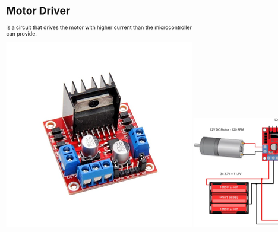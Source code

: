 # Motor Driver 
is a circuit that drives the motor with higher current than the microcontroller can provide.

<div style="display: flex; align-items: flex-end;">  
  <img src="../../images/electronics/motor_driver_L298N.jpg" alt="Motor driver L298N" width="500">  
  &nbsp; &nbsp;  
  <img src="../../images/electronics/motor_driver_and_arduino.png" alt="Motor driver L298N and Arduino">  
</div>